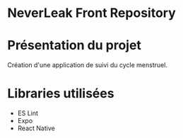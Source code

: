 # NeverLeak Front Repository

# Présentation du projet

Création d'une application de suivi du cycle menstruel.

# Libraries utilisées

-   ES Lint
-   Expo
-   React Native
